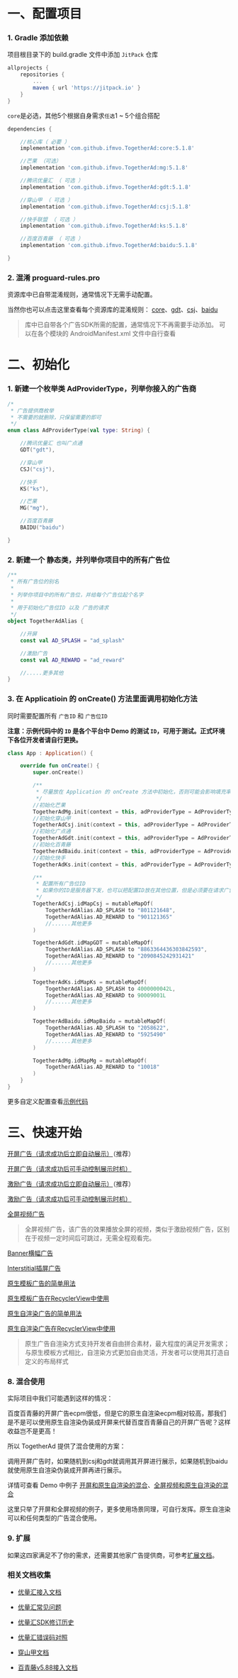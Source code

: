 # 一、配置项目

### 1. Gradle 添加依赖

项目根目录下的 build.gradle 文件中添加 ``JitPack`` 仓库

```gradle
allprojects {
    repositories {
        ...
        maven { url 'https://jitpack.io' }
    }
}
```

``core``是必选，其他5个根据自身需求``任选``1 ~ 5个组合搭配

```gradle
dependencies {

    //核心库（ 必要 ）
    implementation 'com.github.ifmvo.TogetherAd:core:5.1.8'

    //芒果 （可选）
    implementation 'com.github.ifmvo.TogetherAd:mg:5.1.8'

    //腾讯优量汇 （ 可选 ）
    implementation 'com.github.ifmvo.TogetherAd:gdt:5.1.8'

    //穿山甲 （ 可选 ）
    implementation 'com.github.ifmvo.TogetherAd:csj:5.1.8'

    //快手联盟 （ 可选 ）
    implementation 'com.github.ifmvo.TogetherAd:ks:5.1.8'

    //百度百青藤 （ 可选 ）
    implementation 'com.github.ifmvo.TogetherAd:baidu:5.1.8'

}
```

### 2. 混淆 proguard-rules.pro

资源库中已自带混淆规则，通常情况下无需手动配置。

当然你也可以点击这里查看每个资源库的混淆规则： [core](core/proguard-rules.pro)、[gdt](gdt/proguard-rules.pro)、[csj](csj/proguard-rules.pro)、[baidu](baidu/proguard-rules.pro)

>库中已自带各个广告SDK所需的配置，通常情况下不再需要手动添加。
可以在各个模块的 AndroidManifest.xml 文件中自行查看

# 二、初始化

### 1. 新建一个枚举类 AdProviderType，列举你接入的广告商

```kotlin
/*
 * 广告提供商枚举
 * 不需要的就删除，只保留需要的即可
 */
enum class AdProviderType(val type: String) {

    //腾讯优量汇 也叫广点通
    GDT("gdt"),

    //穿山甲
    CSJ("csj"),

    //快手
    KS("ks"),

    //芒果
    MG("mg"),

    //百度百青藤
    BAIDU("baidu")

}
```

### 2. 新建一个 静态类，并列举你项目中的所有广告位

```kotlin
/**
 * 所有广告位的别名
 *
 * 列举你项目中的所有广告位，并给每个广告位起个名字
 *
 * 用于初始化广告位ID 以及 广告的请求
 */
object TogetherAdAlias {

    //开屏
    const val AD_SPLASH = "ad_splash"

    //激励广告
    const val AD_REWARD = "ad_reward"

    //.....更多其他
}
```

### 3. 在 Applicatioin 的 onCreate() 方法里面调用初始化方法

同时需要配置所有 ``广告ID`` 和 ``广告位ID``

**注意：示例代码中的 ``ID`` 是各个平台中 Demo 的测试 ``ID``，可用于测试。正式环境下各位开发者请自行更换。**

```kotlin
class App : Application() {

    override fun onCreate() {
        super.onCreate()

        /**
         * 尽量放在 Application 的 onCreate 方法中初始化，否则可能会影响填充率
         */
        //初始化芒果
        TogetherAdMg.init(context = this, adProviderType = AdProviderType.MG.type, mgAdAppId = "ERRRaIIYGq", mgAdAppKey = "efgQRSTZhijKopqr2345")
        //初始化穿山甲
        TogetherAdCsj.init(context = this, adProviderType = AdProviderType.CSJ.type, csjAdAppId = "5001121", appName = this.getString(R.string.app_name))
        //初始化广点通
        TogetherAdGdt.init(context = this, adProviderType = AdProviderType.GDT.type, gdtAdAppId = "1101152570")
        //初始化百青藤
        TogetherAdBaidu.init(context = this, adProviderType = AdProviderType.BAIDU.type, baiduAdAppId = "e866cfb0")
        //初始化快手
        TogetherAdKs.init(context = this, adProviderType = AdProviderType.KS.type, ksAdAppId = "90009")

        /**
         * 配置所有广告位ID
         * 如果你的ID是服务器下发，也可以把配置ID放在其他位置，但是必须要在请求广告之前完成配置，否则无法加载广告
         */
        TogetherAdCsj.idMapCsj = mutableMapOf(
            TogetherAdAlias.AD_SPLASH to "801121648",
            TogetherAdAlias.AD_REWARD to "901121365"
            //......其他更多
        )

        TogetherAdGdt.idMapGDT = mutableMapOf(
            TogetherAdAlias.AD_SPLASH to "8863364436303842593",
            TogetherAdAlias.AD_REWARD to "2090845242931421"
            //......其他更多
        )

        TogetherAdKs.idMapKs = mutableMapOf(
            TogetherAdAlias.AD_SPLASH to 4000000042L,
            TogetherAdAlias.AD_REWARD to 90009001L
            //......其他更多
        )

        TogetherAdBaidu.idMapBaidu = mutableMapOf(
            TogetherAdAlias.AD_SPLASH to "2058622",
            TogetherAdAlias.AD_REWARD to "5925490"
            //......其他更多
        )

        TogetherAdMg.idMapMg = mutableMapOf(
            TogetherAdAlias.AD_REWARD to "10018"
        )
    }
}
```

更多自定义配置查看[示例代码](../demo/src/main/java/com/ifmvo/togetherad/demo/app/App.kt)

# 三、快速开始

[开屏广告（请求成功后立即自动展示）](../demo/src/main/java/com/ifmvo/togetherad/demo/splash/SplashActivity.kt)（推荐）

[开屏广告（请求成功后可手动控制展示时机）](../demo/src/main/java/com/ifmvo/togetherad/demo/splash/SplashProActivity.kt)

[激励广告（请求成功后立即自动展示）](../demo/src/main/java/com/ifmvo/togetherad/demo/reward/RewardProActivity.kt)（推荐）

[激励广告（请求成功后可手动控制展示时机）](../demo/src/main/java/com/ifmvo/togetherad/demo/reward/RewardActivity.kt)

[全屏视频广告](../demo/src/main/java/com/ifmvo/togetherad/demo/fullvideo/FullVideoActivity.kt)

>全屏视频广告，该广告的效果播放全屏的视频，类似于激励视频广告，区别在于视频一定时间后可跳过，无需全程观看完。

[Banner横幅广告](../demo/src/main/java/com/ifmvo/togetherad/demo/banner/BannerActivity.kt)

[Interstitial插屏广告](../demo/src/main/java/com/ifmvo/togetherad/demo/inter/InterActivity.kt)

[原生模板广告的简单用法](../demo/src/main/java/com/ifmvo/togetherad/demo/express/NativeExpressSimpleActivity.kt)

[原生模板广告在RecyclerView中使用](../demo/src/main/java/com/ifmvo/togetherad/demo/express/NativeExpressRecyclerViewActivity.kt)

[原生自渲染广告的简单用法](../demo/src/main/java/com/ifmvo/togetherad/demo/native_/NativeSimpleActivity.kt)

[原生自渲染广告在RecyclerView中使用](../demo/src/main/java/com/ifmvo/togetherad/demo/native_/NativeRecyclerViewActivity.kt)

>原生广告自渲染方式支持开发者自由拼合素材，最大程度的满足开发需求；与原生模板方式相比，自渲染方式更加自由灵活，开发者可以使用其打造自定义的布局样式

### 8. 混合使用

实际项目中我们可能遇到这样的情况：

百度百青藤的开屏广告ecpm很低，但是它的原生自渲染ecpm相对较高，那我们是不是可以使用原生自渲染伪装成开屏来代替百度百青藤自己的开屏广告呢？这样收益岂不是更高！

所以 TogetherAd 提供了混合使用的方案：

调用开屏广告时，如果随机到csj和gdt就调用其开屏进行展示，如果随机到baidu就使用原生自渲染伪装成开屏再进行展示。

详情可查看 Demo 中例子 [开屏和原生自渲染的混合](../demo/src/main/java/com/ifmvo/togetherad/demo/hybrid/SplashHybridActivity.kt)、[全屏视频和原生自渲染的混合](../demo/src/main/java/com/ifmvo/togetherad/demo/hybrid/VerticalPreMovieHybridActivity.kt)

这里只举了开屏和全屏视频的例子，更多使用场景同理，可自行发挥。原生自渲染可以和任何类型的广告混合使用。

### 9. 扩展

如果这四家满足不了你的需求，还需要其他家广告提供商，可参考[扩展文档](doc/extend.md)。

### 相关文档收集

- [优量汇接入文档](https://developers.adnet.qq.com/doc/android/access_doc)

- [优量汇常见问题](https://e.qq.com/dev/help_detail.html?cid=668&pid=2208)

- [优量汇SDK修订历史](https://developers.adnet.qq.com/doc/android/union/union_version)

- [优量汇错误码对照](https://developers.adnet.qq.com/backend/error_code.html)

- [穿山甲文档](http://partner.toutiao.com/doc?id=5dd0fe756b181e00112e3ec5)

- [百青藤v5.88接入文档](https://baidu-ssp.gz.bcebos.com/mssp/sdk/BaiduMobAds_MSSP_bd_SDK_android_v5.88.pdf)